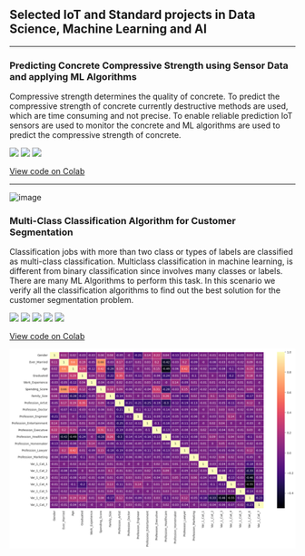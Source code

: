 ## Selected IoT and Standard projects in Data Science, Machine Learning and AI

---

### Predicting Concrete Compressive Strength using Sensor Data and applying ML Algorithms

Compressive strength determines the quality of concrete. To predict the compressive strength of concrete currently destructive methods are used, which are time consuming and not precise. To enable reliable prediction IoT sensors are used to monitor the concrete and ML algorithms are used to predict the compressive strength of concrete.

[![](https://img.shields.io/badge/python-3670A0?style=for-the-badge&logo=python&logoColor=ffdd54)](#) [![](https://img.shields.io/badge/Colab-F9AB00?style=for-the-badge&logo=googlecolab&color=525252)](#) [![](https://img.shields.io/badge/scikit--learn-%23F7931E.svg?style=for-the-badge&logo=scikit-learn&logoColor=white)](#)

[View code on Colab](https://colab.research.google.com/drive/1bYpsHv6ZDv89vJAqbPVYPdBf1iXHvhM9#scrollTo=PR6hoH61tFNg)

---
![image](https://user-images.githubusercontent.com/40976530/235100518-a23faa17-7551-4382-8a94-0cd3430a60ff.png)

### Multi-Class Classification Algorithm for Customer Segmentation

Classification jobs with more than two class or types of labels are classified as multi-class classification. Multiclass classification in machine learning, is different from binary classification since involves many classes or labels. There are many ML Algorithms to perform this task. In this scenario we verify all the classification algorithms to find out the best solution for the customer segmentation problem.

[![](https://img.shields.io/badge/python-3670A0?style=for-the-badge&logo=python&logoColor=ffdd54)](#) [![](https://img.shields.io/badge/Colab-F9AB00?style=for-the-badge&logo=googlecolab&color=525252)](#) [![](https://img.shields.io/badge/scikit--learn-%23F7931E.svg?style=for-the-badge&logo=scikit-learn&logoColor=white)](#) [![](https://img.shields.io/badge/pandas-%23150458.svg?style=for-the-badge&logo=pandas&logoColor=white)](#)  [![](https://img.shields.io/badge/Matplotlib-%23ffffff.svg?style=for-the-badge&logo=Matplotlib&logoColor=black)](#)

[View code on Colab](https://colab.research.google.com/drive/1W8dy3bIdIS8BbWfsMM9NtPln7kU8j3zq#scrollTo=WBO43Oi4Kgw9)

<img src="images/cmap.png?raw=true"/>

